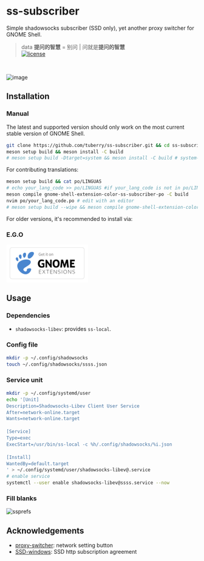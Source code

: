 # ss-subscriber

Simple shadowsocks subscriber (SSD only), yet another proxy switcher for GNOME Shell.
> data **提问的智慧** = 别问 | 问就是**提问的智慧**<br>
[![license]](/LICENSE)
<br>

![image](https://user-images.githubusercontent.com/17917040/81277066-76b7dd00-9086-11ea-953e-af4236c17ee7.png)

## Installation

### Manual

The latest and supported version should only work on the most current stable version of GNOME Shell.

```bash
git clone https://github.com/tuberry/ss-subscriber.git && cd ss-subscriber
meson setup build && meson install -C build
# meson setup build -Dtarget=system && meson install -C build # system-wide, default --prefix=/usr/local
```

For contributing translations:

```bash
meson setup build && cat po/LINGUAS
# echo your_lang_code >> po/LINGUAS #if your_lang_code is not in po/LINGUAS
meson compile gnome-shell-extension-color-ss-subscriber-po -C build
nvim po/your_lang_code.po # edit with an editor
# meson setup build --wipe && meson compile gnome-shell-extension-color-picker-gmo -C build # build mo
```

For older versions, it's recommended to install via:

### E.G.O

[<img src="https://raw.githubusercontent.com/andyholmes/gnome-shell-extensions-badge/master/get-it-on-ego.svg?sanitize=true" alt="Get it on GNOME Extensions" height="100" align="middle">][EGO]

## Usage

### Dependencies

* `shadowsocks-libev`: provides `ss-local`.

### Config file

```bash
mkdir -p ~/.config/shadowsocks
touch ~/.config/shadowsocks/ssss.json
```

### Service unit

```bash
mkdir -p ~/.config/systemd/user
echo '[Unit]
Description=Shadowsocks-Libev Client User Service
After=network-online.target
Wants=network-online.target

[Service]
Type=exec
ExecStart=/usr/bin/ss-local -c %h/.config/shadowsocks/%i.json

[Install]
WantedBy=default.target
' > ~/.config/systemd/user/shadowsocks-libev@.service
# enable service
systemctl --user enable shadowsocks-libev@ssss.service --now
```

### Fill blanks

![ssprefs](https://user-images.githubusercontent.com/17917040/155883556-0c302a49-e900-4d47-a814-240457f4fb4b.png)

## Acknowledgements

* [proxy-switcher](https://github.com/tomflannaghan/proxy-switcher): network setting button
* [SSD-windows](https://github.com/TheCGDF/SSD-Windows/wiki/HTTP-Subscription-Agreement): SSD http subscription agreement

[license]:https://img.shields.io/badge/license-GPLv3-green.svg
[EGO]:https://extensions.gnome.org/extension/3073/ss-subscriber/
